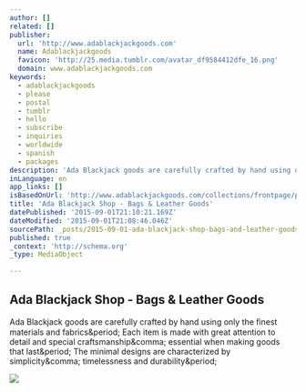```yaml
---
author: []
related: []
publisher:
  url: 'http://www.adablackjackgoods.com'
  name: Adablackjackgoods
  favicon: 'http://25.media.tumblr.com/avatar_df9584412dfe_16.png'
  domain: www.adablackjackgoods.com
keywords:
  - adablackjackgoods
  - please
  - postal
  - tumblr
  - hello
  - subscribe
  - inquiries
  - worldwide
  - spanish
  - packages
description: 'Ada Blackjack goods are carefully crafted by hand using only the ﬁnest materials and fabrics. Each item is made with great attention to detail and special craftsmanship, essential when making goods that last. The minimal designs are characterized by simplicity, timelessness and durability.'
inLanguage: en
app_links: []
isBasedOnUrl: 'http://www.adablackjackgoods.com/collections/frontpage/products/no-2-backpack-terracotta'
title: 'Ada Blackjack Shop - Bags & Leather Goods'
datePublished: '2015-09-01T21:10:21.169Z'
dateModified: '2015-09-01T21:08:46.046Z'
sourcePath: _posts/2015-09-01-ada-blackjack-shop-bags-and-leather-goods.md
published: true
_context: 'http://schema.org'
_type: MediaObject

---
```

<article style=""><h1>Ada Blackjack Shop - Bags &amp; Leather Goods</h1><p>Ada Blackjack goods are carefully crafted by hand using only the ﬁnest materials and fabrics&amp;period; Each item is made with great attention to detail and special craftsmanship&amp;comma; essential when making goods that last&amp;period; The minimal designs are characterized by simplicity&amp;comma; timelessness and durability&amp;period;</p><img src="http://cdn.shopify.com/s/files/1/0188/3162/products/No2_Backpack_Terracotta_WEB_DETAIL_01.jpg?v=1374914544" /></article>